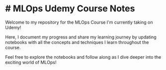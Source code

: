 # # MLOps Udemy Course Notes

Welcome to my repository for the MLOps Course I'm currently taking on Udemy!

Here, I document my progress and share my learning journey by updating notebooks with all the concepts and techniques I learn throughout the course.

Feel free to explore the notebooks and follow along as I dive deeper into the exciting world of MLOps!
